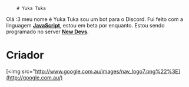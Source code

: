         # Yuka Tuka 
     
Olá :3 meu nome é Yuka Tuka sou um bot para o Discord.
Fui feito com a linguagem **[JavaScript](https://www.javascript.com/)**, estou em beta por enquanto.
Estou sendo programado no server **[New Devs](https://discord.gg/PfduUW8)**.


# Criador
[<img src="http://www.google.com.au/images/nav_logo7.png%22%3E](http://google.com.au/)
